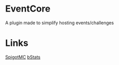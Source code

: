 # EventCore
A plugin made to simplify hosting events/challenges

# Links
[SpigotMC](https://www.spigotmc.org/resources/eventcore-plugin.113142/)
[bStats](https://bstats.org/plugin/bukkit/EventCore/19718)
